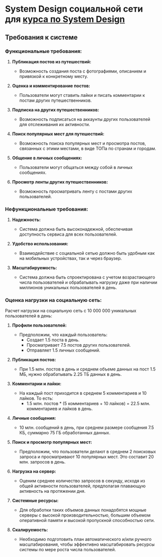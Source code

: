 # System Design социальной сети для [курса по System Design](https://balun.courses/courses/system_design)

## **Требования к системе**
### **Функциональные требования:**
1. **Публикация постов из путешествий:**
   - Возможность создания поста с фотографиями, описанием и привязкой к конкретному месту.

2. **Оценка и комментирование постов:**
   - Пользователи могут ставить лайки и писать комментарии к постам других путешественников.

3. **Подписка на других путешественников:**
   - Возможность подписаться на аккаунты других пользователей для отслеживания их активности.

4. **Поиск популярных мест для путешествий:**
   - Возможность поиска популярных мест и просмотра постов, связанных с этими местами, в виде ТОПа по странам и городам.

5. **Общение в личных сообщениях:**
   - Пользователи могут общаться между собой в личных сообщениях.

6. **Просмотр ленты других путешественников:**
   - Возможность просматривать ленту с постами других пользователей.

### **Нефункциональные требования:**
1. **Надежность:**
   - Система должна быть высоконадежной, обеспечивая доступность сервиса для всех пользователей.

2. **Удобство использования:**
   - Взаимодействие с социальной сетью должно быть удобным как на мобильных устройствах, так и через браузер.

3. **Масштабируемость:**
   - Система должна быть спроектирована с учетом возрастающего числа пользователей и обрабатывать нагрузку даже при наличии миллионов уникальных пользователей в день.

### **Оценка нагрузки на социальную сеть:**

Расчет нагрузки на социальную сеть с 10 000 000 уникальных пользователей в день:

1. **Профили пользователей:**
   - Предположим, что каждый пользователь:
     - Создает 1.5 поста в день.
     - Просматривает 7.5 постов других пользователей.
     - Отправляет 1.5 личных сообщений.

2. **Публикация постов:**
   - При 1.5 млн. постов в день и среднем объеме данных на пост 1.5 МБ, нужно обрабатывать 2.25 ТБ данных в день.

3. **Комментарии и лайки:**
   - На каждый пост приходится в среднем 5 комментариев и 10 лайков. То есть:
     - 1.5 млн. постов * (5 комментариев + 10 лайков) = 22.5 млн. комментариев и лайков в день.

4. **Личные сообщения:**
   - 10 млн. сообщений в день, при среднем размере сообщения 7.5 КБ, суммарно 75 ГБ обработанных данных.

5. **Поиск и просмотр популярных мест:**
   - Предположим, что пользователи делают в среднем 2 поисковых запроса и просматривают 10 популярных мест. Это составит 20 млн. запросов в день.

6. **Нагрузка на сервер:**
   - Оценим среднее количество запросов в секунду, исходя из общей активности пользователей, предполагая плавающую активность на протяжении дня.

7. **Системные ресурсы:**
   - Для обработки таких объемов данных понадобятся мощные серверы с высокой производительностью, большим объемом оперативной памяти и высокой пропускной способностью сети.

8. **Скалируемость:**
   - Необходимо подготовить план автоматического и/или ручного масштабирования, чтобы эффективно масштабировать ресурсы системы по мере роста числа пользователей.